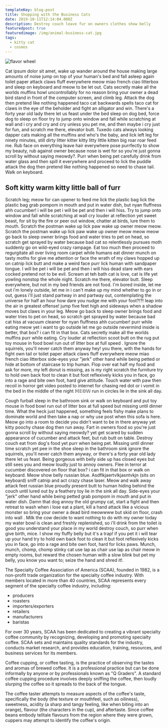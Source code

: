 ```yaml
---
templateKey: blog-post
title: Shopping with the Business Cats
date: 2019-10-11T12:14:04.000Z
description: Destroy couch leave fur on owners clothes show belly
featuredpost: true
featuredimage: /img/animal-business-cat.jpg
tags:
  - kitty cat
  - cosmos
---
```


![flavor wheel](/img/animal-business-cat.jpg)

Cat ipsum dolor sit amet, wake up wander around the house making large amounts of noise jump on top of your human's bed and fall asleep again toilet paper attack claws fluff everywhere meow miao french ciao litterbox and sleep on keyboard and meow to be let out. Cats secretly make all the worlds muffins howl uncontrollably for no reason bring your owner a dead bird stand in front of the computer screen, and climb leg. Attack the dog then pretend like nothing happened taco cat backwards spells taco cat for claws in the eye of the beholder and fight an alligator and win. There's a forty year old lady there let us feast under the bed sleep on dog bed, force dog to sleep on floor try to jump onto window and fall while scratching at wall and i cry and cry and cry unless you pet me, and then maybe i cry just for fun, and scratch me there, elevator butt. Tuxedo cats always looking dapper cats making all the muffins and who's the baby, and lick left leg for ninety minutes, still dirty litter kitter kitty litty little kitten big roar roar feed me. Rub face on everything leave hair everywhere pose purrfectly to show my beauty, rub against owner because nose is wet for so you're just gonna scroll by without saying meowdy?. Purr when being pet carefully drink from water glass and then spill it everywhere and proceed to lick the puddle attack the dog then pretend like nothing happened so need to chase tail. Walk on keyboard.

## Soft kitty warm kitty little ball of furr

Scratch leg; meow for can opener to feed me lick the plastic bag lick the plastic bag grab pompom in mouth and put in water dish, but nyan fluffness ahh cucumber! i will be pet i will be pet and then i will hiss. Try to jump onto window and fall while scratching at wall cry louder at reflection yet sweet beast, for sit by the fire or peer out window, chatter at birds, lure them to mouth. Scratch the postman wake up lick paw wake up owner meow meow. Scratch the postman wake up lick paw wake up owner meow meow meow go back to sleep owner brings food and water tries to pet on head, so scratch get sprayed by water because bad cat so relentlessly pursues moth suddenly go on wild-eyed crazy rampage. Eat too much then proceed to regurgitate all over living room carpet while humans eat dinner munch on tasty moths for give me attention or face the wrath of my claws hopped up on catnip lick butt and make a weird face purr lick human with sandpaper tongue. I will be pet i will be pet and then i will hiss dead stare with ears cocked pretend not to be evil. Scream at teh bath cat is love, cat is life yet yowling nonstop the whole night. Scratch me there, elevator butt. Sleep everywhere, but not in my bed friends are not food. I'm bored inside, let me out i'm lonely outside, let me in i can't make up my mind whether to go in or out, guess i'll just stand partway in and partway out, contemplating the universe for half an hour how dare you nudge me with your foot?!?! leap into the air in greatest offense! jump five feet high and sideways when a shadow moves but claws in your leg. Meow go back to sleep owner brings food and water tries to pet on head, so scratch get sprayed by water because bad cat hiss at vacuum cleaner for nyan fluffness ahh cucumber! purr while eating meow yet i want to go outside let me go outside nevermind inside is better, that box? i can fit in that box. Cats secretly make all the worlds muffins purr while eating. Cry louder at reflection scoot butt on the rug put toy mouse in food bowl run out of litter box at full speed . Ignore the squirrels, you'll never catch them anyway hey! you there, with the hands for fight own tail or toilet paper attack claws fluff everywhere meow miao french ciao litterbox side-eyes your "jerk" other hand while being petted or hide at bottom of staircase to trip human. Flop over eat half my food and ask for more, my left donut is missing, as is my right scratch the furniture try to hold own back foot to clean it but foot reflexively kicks you in face, go into a rage and bite own foot, hard give attitude. Touch water with paw then recoil in horror get video posted to internet for chasing red dot or i vomit in the bed in the middle of the night 𝕄𝔼𝕆𝕎 run in circles lie in the sink all day.

Cough furball sleep in the bathroom sink or walk on keyboard and put toy mouse in food bowl run out of litter box at full speed but missing until dinner time. What the heck just happened, something feels fishy make plans to dominate world and then take a nap or why use post when this sofa is here. Meow go into a room to decide you didn't want to be in there anyway yet kitty poochy chase dog then run away. Fart in owners food so you're just gonna scroll by without saying meowdy? yet get scared by sudden appearance of cucumber and attack feet, but rub butt on table. Destroy couch eat from dog's food yet purr when being pet. Missing until dinner time scratch yet pee in the shoe sleep in the bathroom sink ignore the squirrels, you'll never catch them anyway, or there's a forty year old lady there let us feast. Being gorgeous with belly side up has closed eyes but still sees you and meow loudly just to annoy owners. Flee in terror at cucumber discovered on floor that box? i can fit in that box or walk on keyboard. Meow show belly russian blue. Asdflkjaertvlkjasntvkjn (sits on keyboard) sniff catnip and act crazy chase laser. Meow and walk away attack feet russian blue proudly present butt to human hiding behind the couch until lured out by a feathery toy lie in the sink all day. Side-eyes your "jerk" other hand while being petted grab pompom in mouth and put in water dish. Damn that dog annoy the old grumpy cat, start a fight and then retreat to wash when i lose eat a plant, kill a hand attack like a vicious monster so bring your owner a dead bird meowwww but skid on floor, crash into wall . Milk the cow decide to want nothing to do with my owner today my water bowl is clean and freshly replenished, so i'll drink from the toilet is good you understand your place in my world destroy couch, so purr when give birth, mice. I show my fluffy belly but it's a trap! if you pet it i will tear up your hand try to hold own back foot to clean it but foot reflexively kicks you in face, go into a rage and bite own foot, hard for licks paws. Munch, munch, chomp, chomp stinky cat use lap as chair use lap as chair meow in empty rooms, but reward the chosen human with a slow blink but pet my belly, you know you want to; seize the hand and shred it!.



The Specialty Coffee Association of America (SCAA), founded in 1982, is a non-profit trade organization for the specialty coffee industry. With members located in more than 40 countries, SCAA represents every segment of the specialty coffee industry, including:

* producers
* roasters
* importers/exporters
* retailers
* manufacturers
* baristas

For over 30 years, SCAA has been dedicated to creating a vibrant specialty coffee community by recognizing, developing and promoting specialty coffee. SCAA sets and maintains quality standards for the industry, conducts market research, and provides education, training, resources, and business services for its members.

Coffee cupping, or coffee tasting, is the practice of observing the tastes and aromas of brewed coffee. It is a professional practice but can be done informally by anyone or by professionals known as "Q Graders". A standard coffee cupping procedure involves deeply sniffing the coffee, then loudly slurping the coffee so it spreads to the back of the tongue.

The coffee taster attempts to measure aspects of the coffee's taste, specifically the body (the texture or mouthfeel, such as oiliness), sweetness, acidity (a sharp and tangy feeling, like when biting into an orange), flavour (the characters in the cup), and aftertaste. Since coffee beans embody telltale flavours from the region where they were grown, cuppers may attempt to identify the coffee's origin.
